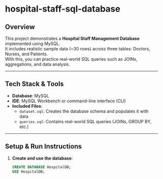 # hospital-staff-sql-database

## Overview
This project demonstrates a **Hospital Staff Management Database** implemented using MySQL.  
It includes realistic sample data (~30 rows) across three tables: Doctors, Nurses, and Patients.  
With this, you can practice real-world SQL queries such as JOINs, aggregations, and data analysis.

---

##  Tech Stack & Tools
- **Database**: MySQL  
- **IDE**: MySQL Workbench or command-line interface (CLI)  
- **Included Files**:  
  - `dataset.sql`: Creates the database schema and populates it with data  
  - `queries.sql`: Contains real-world SQL queries (JOINs, GROUP BY, etc.)

---

##  Setup & Run Instructions

1. **Create and use the database**:
   ```sql
   CREATE DATABASE HospitalDB;
   USE HospitalDB;
